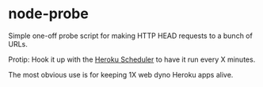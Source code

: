 node-probe
==========

Simple one-off probe script for making HTTP HEAD requests to a bunch of URLs.

Protip: Hook it up with the [Heroku Scheduler](https://devcenter.heroku.com/articles/scheduler) to have it run every X minutes.

The most obvious use is for keeping 1X web dyno Heroku apps alive.
